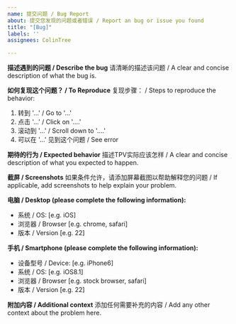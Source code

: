 ```yaml
---
name: 提交问题 / Bug Report
about: 提交您发现的问题或者错误 / Report an bug or issue you found
title: "[Bug]"
labels: ''
assignees: ColinTree

---
```


**描述遇到的问题 / Describe the bug**
请清晰的描述该问题 / A clear and concise description of what the bug is.

**如何复现这个问题？ / To Reproduce**
复现步骤： / Steps to reproduce the behavior:
1. 转到 '...' / Go to '...'
2. 点击 '...' / Click on '....'
3. 滚动到 '...' / Scroll down to '....'
4. 可以在 '...' 见到这个问题 / See error

**期待的行为 / Expected behavior**
描述TPV实际应该怎样 / A clear and concise description of what you expected to happen.

**截屏 / Screenshots**
如果条件允许，请添加屏幕截图以帮助解释您的问题 / If applicable, add screenshots to help explain your problem.

**电脑 / Desktop (please complete the following information):**
 - 系统 / OS: [e.g. iOS]
 - 浏览器 / Browser [e.g. chrome, safari]
 - 版本 / Version [e.g. 22]

**手机 / Smartphone (please complete the following information):**
 - 设备型号 / Device: [e.g. iPhone6]
 - 系统 / OS: [e.g. iOS8.1]
 - 浏览器 / Browser [e.g. stock browser, safari]
 - 版本 / Version [e.g. 22]

**附加内容 / Additional context**
添加任何需要补充的内容 / Add any other context about the problem here.
